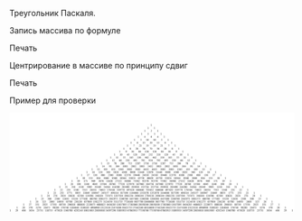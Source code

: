 Треугольник Паскаля.

Запись массива по формуле

Печать

Центрирование в массиве по принципу сдвиг

Печать

Пример для проверки

![](/Seminar/Seminar_07/Ex001_Triang_Pascla_2/image/Check_Pascals_triangle_30_lines.png)